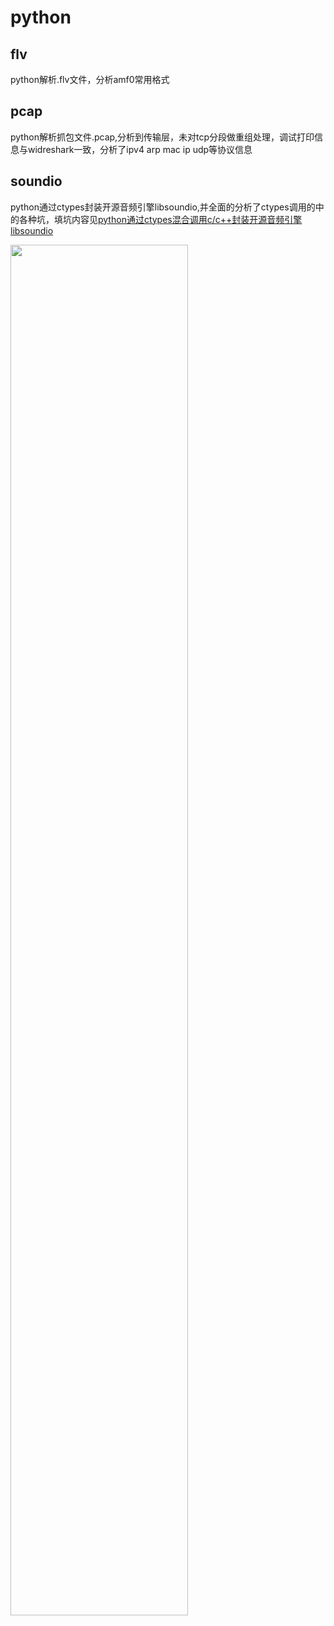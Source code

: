 # python
flv
-
python解析.flv文件，分析amf0常用格式

pcap
-
python解析抓包文件.pcap,分析到传输层，未对tcp分段做重组处理，调试打印信息与widreshark一致，分析了ipv4 arp mac ip udp等协议信息

soundio
-
python通过ctypes封装开源音频引擎libsoundio,并全面的分析了ctypes调用的中的各种坑，填坑内容见[python通过ctypes混合调用c/c++封装开源音频引擎libsoundio](https://blog.csdn.net/mak0000/article/details/82227515) 

<img src="https://github.com/mengdj/python/raw/master/paypal.png" width="75%"/>
